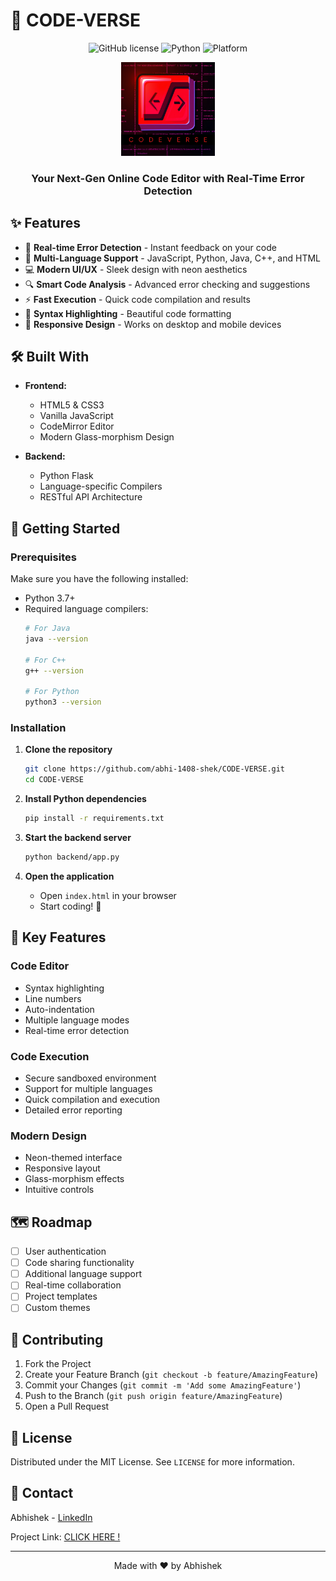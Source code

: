 # 🚀 CODE-VERSE

<div align="center">

![GitHub license](https://img.shields.io/badge/license-MIT-blue.svg)
![Python](https://img.shields.io/badge/python-3.7+-blue.svg)
![Platform](https://img.shields.io/badge/platform-windows%20%7C%20macos%20%7C%20linux-lightgrey.svg)

<img src="assets/images/favicon.ico" alt="CODE-VERSE Logo" width="150"/>

### Your Next-Gen Online Code Editor with Real-Time Error Detection

</div>

## ✨ Features

- 🎯 **Real-time Error Detection** - Instant feedback on your code
- 🌈 **Multi-Language Support** - JavaScript, Python, Java, C++, and HTML
- 💻 **Modern UI/UX** - Sleek design with neon aesthetics
- 🔍 **Smart Code Analysis** - Advanced error checking and suggestions
- ⚡ **Fast Execution** - Quick code compilation and results
- 🎨 **Syntax Highlighting** - Beautiful code formatting
- 📱 **Responsive Design** - Works on desktop and mobile devices

## 🛠️ Built With

- **Frontend:**
  - HTML5 & CSS3
  - Vanilla JavaScript
  - CodeMirror Editor
  - Modern Glass-morphism Design
  
- **Backend:**
  - Python Flask
  - Language-specific Compilers
  - RESTful API Architecture

## 🚀 Getting Started

### Prerequisites

Make sure you have the following installed:
- Python 3.7+
- Required language compilers:
  ```bash
  # For Java
  java --version
  
  # For C++
  g++ --version
  
  # For Python
  python3 --version
  ```

### Installation

1. **Clone the repository**
   ```bash
   git clone https://github.com/abhi-1408-shek/CODE-VERSE.git
   cd CODE-VERSE
   ```

2. **Install Python dependencies**
   ```bash
   pip install -r requirements.txt
   ```

3. **Start the backend server**
   ```bash
   python backend/app.py
   ```

4. **Open the application**
   - Open `index.html` in your browser
   - Start coding! 🎉

## 🌟 Key Features

### Code Editor
- Syntax highlighting
- Line numbers
- Auto-indentation
- Multiple language modes
- Real-time error detection

### Code Execution
- Secure sandboxed environment
- Support for multiple languages
- Quick compilation and execution
- Detailed error reporting

### Modern Design
- Neon-themed interface
- Responsive layout
- Glass-morphism effects
- Intuitive controls

## 🗺️ Roadmap

- [ ] User authentication
- [ ] Code sharing functionality
- [ ] Additional language support
- [ ] Real-time collaboration
- [ ] Project templates
- [ ] Custom themes

## 🤝 Contributing

1. Fork the Project
2. Create your Feature Branch (`git checkout -b feature/AmazingFeature`)
3. Commit your Changes (`git commit -m 'Add some AmazingFeature'`)
4. Push to the Branch (`git push origin feature/AmazingFeature`)
5. Open a Pull Request

## 📝 License

Distributed under the MIT License. See `LICENSE` for more information.

## 👥 Contact

Abhishek - [LinkedIn](https://www.linkedin.com/in/abhishek-sharma-gcet/)

Project Link: [CLICK HERE ! ](https://github.com/abhi-1408-shek/CODE-VERSE)

---

<div align="center">
Made with ❤️ by Abhishek
</div>
